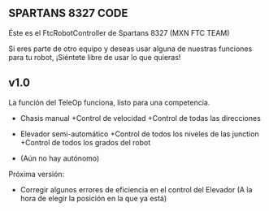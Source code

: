 ## SPARTANS 8327 CODE ##
Éste es el FtcRobotController de Spartans 8327 (MXN FTC TEAM)

Si eres parte de otro equipo y deseas usar alguna de nuestras funciones para tu robot, ¡Siéntete libre de usar lo que quieras!

## v1.0 ##
La función del TeleOp funciona, listo para una competencia.
- Chasis manual
  +Control de velocidad
  +Control de todas las direcciones
  
- Elevador semi-automático
  +Control de todos los niveles de las junction
  +Control de todos los grados del robot

- (Aún no hay autónomo)

Próxima versión: 
- Corregir algunos errores de eficiencia en el control del Elevador (A la hora de elegir la posición en la que ya está)

